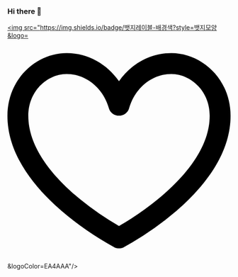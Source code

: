 ### Hi there 👋

<!--
**supermicrosoft/supermicrosoft** is a ✨ _special_ ✨ repository because its `README.md` (this file) appears on your GitHub profile.

Here are some ideas to get you started:

- 🔭 I’m currently working on ...
- 🌱 I’m currently learning ...
- 👯 I’m looking to collaborate on ...
- 🤔 I’m looking for help with ...
- 💬 Ask me about ...
- 📫 How to reach me: ...
- 😄 Pronouns: ...
- ⚡ Fun fact: ...
-->

<a href="버튼을 눌렀을 때 이동할 링크" target="_blank"><img src="https://img.shields.io/badge/뱃지레이블-배경색?style=뱃지모양&logo=<svg role="img" viewBox="0 0 24 24" xmlns="http://www.w3.org/2000/svg"><title>GitHub Sponsors</title><path d="M17.625 1.499c-2.32 0-4.354 1.203-5.625 3.03-1.271-1.827-3.305-3.03-5.625-3.03C3.129 1.499 0 4.253 0 8.249c0 4.275 3.068 7.847 5.828 10.227a33.14 33.14 0 0 0 5.616 3.876l.028.017.008.003-.001.003c.163.085.342.126.521.125.179.001.358-.041.521-.125l-.001-.003.008-.003.028-.017a33.14 33.14 0 0 0 5.616-3.876C20.932 16.096 24 12.524 24 8.249c0-3.996-3.129-6.75-6.375-6.75zm-.919 15.275a30.766 30.766 0 0 1-4.703 3.316l-.004-.002-.004.002a30.955 30.955 0 0 1-4.703-3.316c-2.677-2.307-5.047-5.298-5.047-8.523 0-2.754 2.121-4.5 4.125-4.5 2.06 0 3.914 1.479 4.544 3.684.143.495.596.797 1.086.796.49.001.943-.302 1.085-.796.63-2.205 2.484-3.684 4.544-3.684 2.004 0 4.125 1.746 4.125 4.5 0 3.225-2.37 6.216-5.048 8.523z"/></svg>&logoColor=EA4AAA"/></a>

